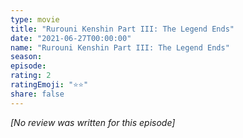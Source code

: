 ```yaml
---
type: movie
title: "Rurouni Kenshin Part III: The Legend Ends"
date: "2021-06-27T00:00:00"
name: "Rurouni Kenshin Part III: The Legend Ends"
season:
episode:
rating: 2
ratingEmoji: "⭐️⭐️"
share: false
---
```


_[No review was written for this episode]_
